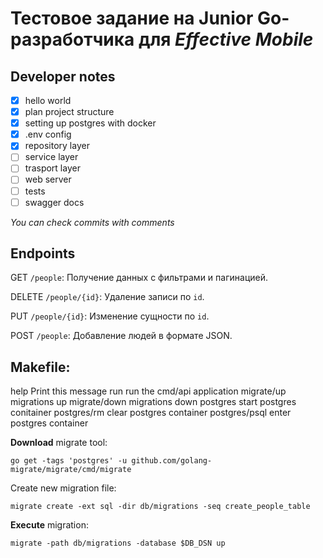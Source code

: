 # Тестовое задание на Junior Go-разработчика для *Effective Mobile*


## Developer notes

- [x] hello world
- [x] plan project structure
- [x] setting up postgres with docker 
- [x] .env config
- [x] repository layer
- [ ] service layer 
- [ ] trasport layer
- [ ] web server
- [ ] tests
- [ ] swagger docs

*You can check commits with comments*

## Endpoints
GET `/people`: Получение данных с фильтрами и пагинацией.

DELETE `/people/{id}`: Удаление записи по `id`.

PUT `/people/{id}`: Изменение сущности по `id`.

POST `/people`: Добавление людей в формате JSON.


## Makefile:
 help            Print this message
 run             run the cmd/api application
 migrate/up      migrations up
 migrate/down    migrations down
 postgres        start postgres conitainer
 postgres/rm     clear postgres container
 postgres/psql   enter postgres container

**Download** migrate tool:
```
go get -tags 'postgres' -u github.com/golang-migrate/migrate/cmd/migrate
```

Create new migration file:
```
migrate create -ext sql -dir db/migrations -seq create_people_table
```

**Execute** migration:
```
migrate -path db/migrations -database $DB_DSN up
```